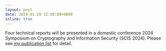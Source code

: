 ```yaml
---
layout: post
date: 2024-01-20 12:00:00+0800
inline: true
---
```


Four technical reports will be presented in a domestic conference 2024 Symposium on Cryptography and Information Security (SCIS 2024).
Please see [my publication list](/publications) for detail.